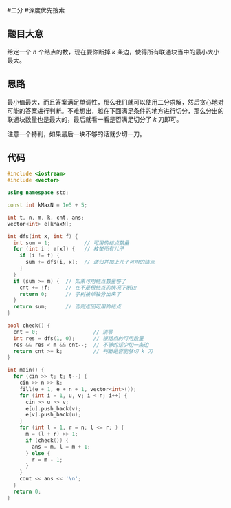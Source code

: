 #二分 #深度优先搜索 

## 题目大意

给定一个 $n$ 个结点的数，现在要你断掉 $k$ 条边，使得所有联通块当中的最小大小最大。

## 思路

最小值最大，而且答案满足单调性，那么我们就可以使用二分求解，然后贪心地对可能的答案进行判断。不难想出，越在下面满足条件的地方进行切分，那么分出的联通块数量也是最大的，最后就看一看是否满足切分了 $k$ 刀即可。

注意一个特判，如果最后一块不够的话就少切一刀。

## 代码

```cpp
#include <iostream>
#include <vector>

using namespace std;

const int kMaxN = 1e5 + 5;

int t, n, m, k, cnt, ans;
vector<int> e[kMaxN];

int dfs(int x, int f) {
  int sum = 1;           // 可用的结点数量
  for (int i : e[x]) {   // 枚举所有儿子
    if (i != f) {
      sum += dfs(i, x);  // 递归并加上儿子可用的结点
    }
  }
  if (sum >= m) {  // 如果可用结点数量够了
    cnt += !f;     // 在不是根结点的情况下断边
    return 0;      // 子树被单独分出来了
  }
  return sum;      // 否则返回可用的结点
}

bool check() {
  cnt = 0;                  // 清零
  int res = dfs(1, 0);      // 根结点的可用数量
  res && res < m && cnt--;  // 不够的话少切一条边
  return cnt >= k;          // 判断是否能够切 k 刀
}

int main() {
  for (cin >> t; t; t--) {
    cin >> n >> k;
    fill(e + 1, e + n + 1, vector<int>());
    for (int i = 1, u, v; i < n; i++) {
      cin >> u >> v;
      e[u].push_back(v);
      e[v].push_back(u);
    }
    for (int l = 1, r = n; l <= r; ) {
      m = (l + r) >> 1;
      if (check()) {
        ans = m, l = m + 1;
      } else {
        r = m - 1;
      }
    }
    cout << ans << '\n';
  }
  return 0;
}
```